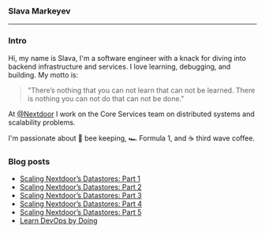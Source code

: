 ### Slava Markeyev
---

### Intro

Hi, my name is Slava, I'm a software engineer with a knack for diving into backend infrastructure and services. I love learning, debugging, and building. My motto is: 
> "There’s nothing that you can not learn that can not be learned. There is nothing you can not do that can not be done."

At [@Nextdoor](https://github.com/Nextdoor) I work on the Core Services team on distributed systems and scalability problems.

I'm passionate about 🐝 bee keeping, 🏎️ Formula 1, and ☕ third wave coffee.

### Blog posts
* [Scaling Nextdoor’s Datastores: Part 1](https://engblog.nextdoor.com/scaling-nextdoors-datastores-part-1-234d0cf67665)
* [Scaling Nextdoor’s Datastores: Part 2](https://engblog.nextdoor.com/scaling-nextdoors-datastores-part-2-513922e4b4b1)
* [Scaling Nextdoor’s Datastores: Part 3](https://engblog.nextdoor.com/scaling-nextdoors-datastores-part-3-e9b4dd8a9393)
* [Scaling Nextdoor’s Datastores: Part 4](https://engblog.nextdoor.com/scaling-nextdoors-datastores-part-4-c9d3d3edcd34)
* [Scaling Nextdoor’s Datastores: Part 5](https://engblog.nextdoor.com/scaling-nextdoors-datastores-part-5-5221da60f374)
* [Learn DevOps by Doing](https://engblog.nextdoor.com/learn-devops-by-doing-d1e02712d40c)
